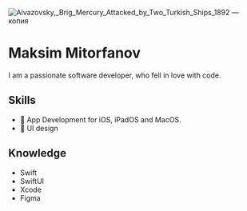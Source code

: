 ![Aivazovsky,_Brig_Mercury_Attacked_by_Two_Turkish_Ships_1892 — копия](https://user-images.githubusercontent.com/87092187/200138365-da1ac3dc-33f4-4d64-aa6c-7feff2ec746a.jpg)

# Maksim Mitorfanov
I am a passionate software developer, who fell in love with code. 

## Skills
- 🍏 App Development for iOS, iPadOS and MacOS.
- 🌷 UI design

## Knowledge
- Swift
- SwiftUI
- Xcode
- Figma
